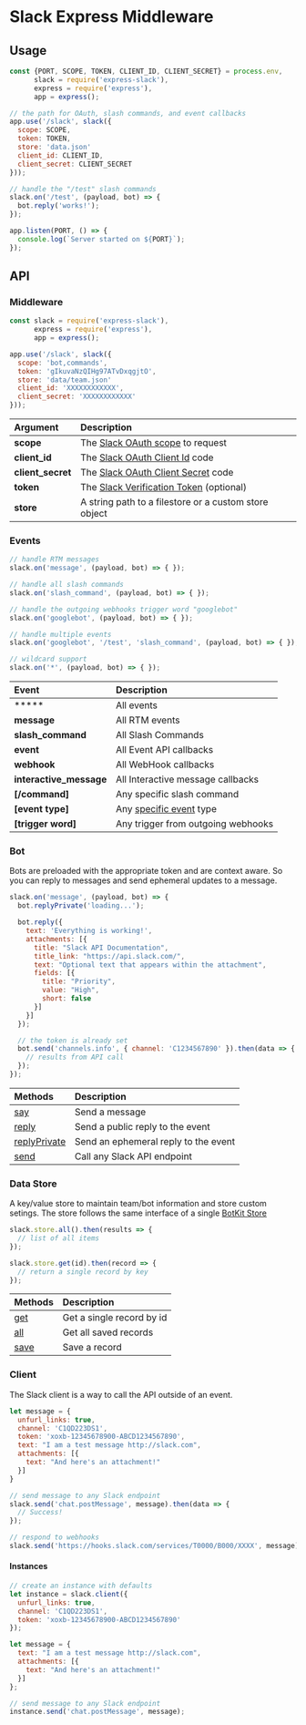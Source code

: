 # Slack Express Middleware


## Usage
```js
const {PORT, SCOPE, TOKEN, CLIENT_ID, CLIENT_SECRET} = process.env,
      slack = require('express-slack'),
      express = require('express'),      
      app = express();

// the path for OAuth, slash commands, and event callbacks
app.use('/slack', slack({
  scope: SCOPE,
  token: TOKEN,
  store: 'data.json'
  client_id: CLIENT_ID,
  client_secret: CLIENT_SECRET
}));

// handle the "/test" slash commands
slack.on('/test', (payload, bot) => {
  bot.reply('works!');
});

app.listen(PORT, () => {
  console.log(`Server started on ${PORT}`);
});
```

## API

### Middleware
```js
const slack = require('express-slack'),
      express = require('express'),      
      app = express();

app.use('/slack', slack({
  scope: 'bot,commands',
  token: 'gIkuvaNzQIHg97ATvDxqgjtO',
  store: 'data/team.json'
  client_id: 'XXXXXXXXXXXX',
  client_secret: 'XXXXXXXXXXXX'
}));
```
Argument | Description
:---|:---
**scope** | The [Slack OAuth scope](https://api.slack.com/docs/oauth-scopes) to request
**client_id** | The [Slack OAuth Client Id](https://api.slack.com/docs/oauth) code
**client_secret** | The [Slack OAuth Client Secret](https://api.slack.com/docs/oauth) code
**token** | The [Slack Verification Token](https://api.slack.com/slash-commands#validating_the_command) (optional)
**store** | A string path to a filestore or a custom store object


### Events
```js
// handle RTM messages
slack.on('message', (payload, bot) => { });

// handle all slash commands
slack.on('slash_command', (payload, bot) => { });

// handle the outgoing webhooks trigger word "googlebot"
slack.on('googlebot', (payload, bot) => { });

// handle multiple events
slack.on('googlebot', '/test', 'slash_command', (payload, bot) => { });

// wildcard support
slack.on('*', (payload, bot) => { });
```
Event | Description
:---|:---
***** | All events
**message** | All RTM events
**slash_command** | All Slash Commands
**event** | All Event API callbacks
**webhook** | All WebHook callbacks
**interactive_message** | All Interactive message callbacks
**[/command]** | Any specific slash command
**[event type]** | Any [specific event](https://api.slack.com/events) type
**[trigger word]** | Any trigger from outgoing webhooks

### Bot
Bots are preloaded with the appropriate token and are context aware. So you can reply to messages and send ephemeral updates to a message.
```js
slack.on('message', (payload, bot) => {
  bot.replyPrivate('loading...');

  bot.reply({
    text: 'Everything is working!',
    attachments: [{
      title: "Slack API Documentation",
      title_link: "https://api.slack.com/",
      text: "Optional text that appears within the attachment",
      fields: [{
        title: "Priority",
        value: "High",
        short: false
      }]
    }]
  });

  // the token is already set
  bot.send('channels.info', { channel: 'C1234567890' }).then(data => {
    // results from API call
  });
});
```
Methods | Description
:---|:---
[say](src/bot.js#L50) | Send a message
[reply](src/bot.js#L22) | Send a public reply to the event
[replyPrivate](src/bot.js#L41) | Send an ephemeral reply to the event
[send](src/bot.js#L61) | Call any Slack API endpoint

### Data Store
A key/value store to maintain team/bot information and store custom setings. The store follows the same interface of a single [BotKit Store](https://github.com/howdyai/botkit#storing-information)
```js
slack.store.all().then(results => {
  // list of all items
});

slack.store.get(id).then(record => {
  // return a single record by key
});
```
Methods | Description
:---|:---
[get](src/filestore.js#L39) | Get a single record by id
[all](src/filestore.js#L61) | Get all saved records
[save](src/filestore.js#L50) | Save a record


### Client
The Slack client is a way to call the API outside of an event.
```js
let message = {
  unfurl_links: true,
  channel: 'C1QD223DS1',
  token: 'xoxb-12345678900-ABCD1234567890',
  text: "I am a test message http://slack.com",
  attachments: [{
    text: "And here's an attachment!"
  }]
}

// send message to any Slack endpoint
slack.send('chat.postMessage', message).then(data => {
  // Success!
});

// respond to webhooks
slack.send('https://hooks.slack.com/services/T0000/B000/XXXX', message);
```

#### Instances
```js
// create an instance with defaults
let instance = slack.client({
  unfurl_links: true,
  channel: 'C1QD223DS1',
  token: 'xoxb-12345678900-ABCD1234567890'  
});

let message = {
  text: "I am a test message http://slack.com",
  attachments: [{
    text: "And here's an attachment!"
  }]
};

// send message to any Slack endpoint
instance.send('chat.postMessage', message);
```